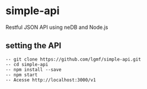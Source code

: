 # simple-api
 
 Restful JSON API using neDB and Node.js
 
## setting the API
    -- git clone https://github.com/lgmf/simple-api.git
    -- cd simple-api
    -- npm install --save
    -- npm start
    -- Acesse http://localhost:3000/v1
    
